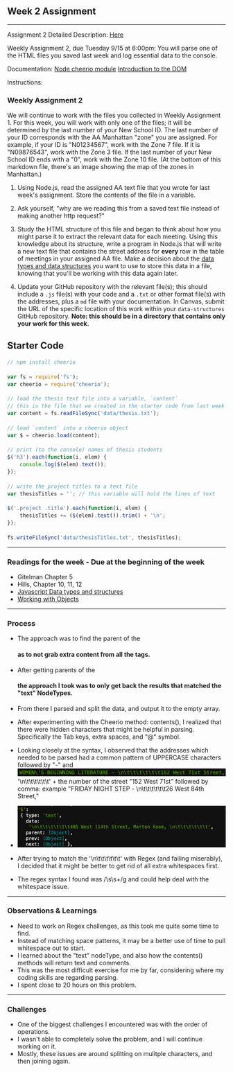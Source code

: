 ##  Week 2 Assignment
---
Assignment 2 Detailed Description: [Here](https://github.com/visualizedata/data-structures/blob/master/weekly_assignment_02.md)

Weekly Assignment 2, due Tuesday 9/15 at 6:00pm:
You will parse one of the HTML files you saved last week and log essential data to the console.

Documentation:
[Node cheerio module](https://www.npmjs.com/package/cheerio)
[Introduction to the DOM](https://developer.mozilla.org/en-US/docs/Web/API/Document_Object_Model/Introduction)

Instructions:
### Weekly Assignment 2

We will continue to work with the files you collected in Weekly Assignment 1. For this week, you will work with only one of the files; it will be determined by the last number of your New School ID. The last number of your ID corresponds with the AA Manhattan "zone" you are assigned. For example, if your ID is "N01234567", work with the Zone 7 file. If it is "N09876543", work with the Zone 3 file. If the last number of your New School ID ends with a "0", work with the Zone 10 file. (At the bottom of this markdown file, there's an image showing the map of the zones in Manhattan.)

1. Using Node.js, read the assigned AA text file that you wrote for last week's assignment. Store the contents of the file in a variable.

2. Ask yourself, "why are we reading this from a saved text file instead of making another http request?"

3. Study the HTML structure of this file and began to think about how you might parse it to extract the relevant data for each meeting. Using this knowledge about its structure, write a program in Node.js that will write a new text file that contains the street address for **every** row in the table of meetings in your assigned AA file. Make a decision about the [data types and data structures](https://developer.mozilla.org/en-US/docs/Web/JavaScript/Data_structures) you want to use to store this data in a file, knowing that you'll be working with this data again later. 

4. Update your GitHub repository with the relevant file(s); this should include a `.js` file(s) with your code and a `.txt` or other format file(s) with the addresses, plus a `md` file with your documentation. In Canvas, submit the URL of the specific location of this work within your `data-structures` GitHub repository. **Note: this should be in a directory that contains only your work for this week.** 

## Starter Code  

```javascript
// npm install cheerio

var fs = require('fs');
var cheerio = require('cheerio');

// load the thesis text file into a variable, `content`
// this is the file that we created in the starter code from last week
var content = fs.readFileSync('data/thesis.txt');

// load `content` into a cheerio object
var $ = cheerio.load(content);

// print (to the console) names of thesis students
$('h3').each(function(i, elem) {
    console.log($(elem).text());
});

// write the project titles to a text file
var thesisTitles = ''; // this variable will hold the lines of text

$('.project .title').each(function(i, elem) {
    thesisTitles += ($(elem).text()).trim() + '\n';
});

fs.writeFileSync('data/thesisTitles.txt', thesisTitles);
```

---
### Readings for the week - Due at the beginning of the week
* Gitelman Chapter 5
* Hills, Chapter 10, 11, 12
* [Javascript Data types and structures](https://developer.mozilla.org/en-US/docs/Web/JavaScript/Data_structures)
* [Working with Objects](https://developer.mozilla.org/en-US/docs/Web/JavaScript/Guide/Working_with_Objects)
--- 
### Process
* The approach was to find the parent of the <h4> as to not grab extra content from all the <td> tags.
* After getting parents of the <h4> the approach I took was to only get back the results that matched the "text" NodeTypes.
* From there I parsed and split the data, and output it to the empty array.
* After experimenting with the Cheerio method: contents(), I realized that there were hidden characters that might be helpful in parsing. Specifically the Tab keys, extra spaces, and "@" symbol.
* Looking closely at the syntax, I observed that the addresses which needed to be parsed had a common pattern of UPPERCASE characters followed by "-"  and ![alt text](https://github.com/leeallennyc/data-structures-fall-2020/blob/master/week2/images/All%20Caps%20Preview.png "Tabs and New Line")'\n\t\t\t\t\t\t' + the number of the street "152 West 71st" followed by comma: example "FRIDAY NIGHT STEP - \n\t\t\t\t\t\t26 West 84th Street,"

* ![alt text](https://github.com/leeallennyc/data-structures-fall-2020/blob/master/week2/images/Tabs%202.png "Tabs and New Line")
* After trying to match the '\n\t\t\t\t\t\t' with Regex (and failing miserably), I decided that it might be better to get rid of all extra whitespaces first. 
* The regex syntax I found was /\s\s+/g and could help deal with the whitespace issue.  
 
--- 
### Observations & Learnings
* Need to work on Regex challenges, as this took me quite some time to find.
* Instead of matching space patterns, it may be a better use of time to pull whitespace out to start.
* I learned about the "text" nodeType, and also how the contents() methods will return text and comments.
* This was the most difficult exercise for me by far, considering where my coding skills are regarding parsing.
* I spent close to 20 hours on this problem. 
---
### Challenges
* One of the biggest challenges I encountered was with the order of operations. 
* I wasn't able to completely solve the problem, and I will continue working on it.
* Mostly, these issues are around splitting on mulitple characters, and then joining again.
